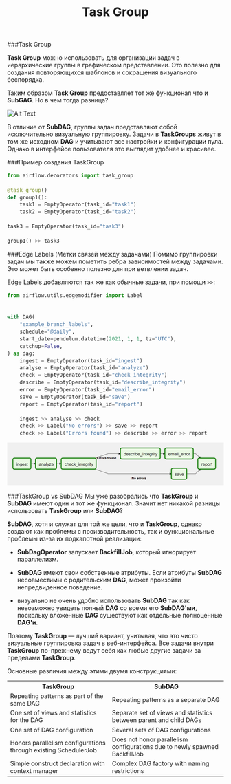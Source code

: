 <h1 align="center">Task Group</h1>

<br>

###Task Group

**Task Group** можно использовать для организации задач в иерархические группы в графическом представлении. Это полезно для создания повторяющихся шаблонов и сокращения визуального беспорядка.

Таким образом **Task Group** предоставляет тот же функционал что и **SubGAG**. Но в чем тогда разница?


![Alt Text](https://airflow.apache.org/docs/apache-airflow/stable/_images/task_group.gif)

В отличие от **SubDAG**, группы задач представляют собой исключительно визуальную группировку. Задачи в **TaskGroups** живут в том же исходном **DAG** и учитывают все настройки и конфигурации пула. Однако в интерфейсе пользователя это выглядит удобнее и красивее.



###Пример создания TaskGroup

```python
from airflow.decorators import task_group

@task_group()
def group1():
    task1 = EmptyOperator(task_id="task1")
    task2 = EmptyOperator(task_id="task2")

task3 = EmptyOperator(task_id="task3")

group1() >> task3
```

###Edge Labels (Метки связей между задачами)
Помимо группировки задач мы также можем пометить ребра зависимостей между задачами.
Это может быть особенно полезно для при ветвлении задач.

Edge Labels добавляются так же как обычные задачи, при помощи `>>`:
```python
from airflow.utils.edgemodifier import Label


with DAG(
    "example_branch_labels",
    schedule="@daily",
    start_date=pendulum.datetime(2021, 1, 1, tz="UTC"),
    catchup=False,
) as dag:
    ingest = EmptyOperator(task_id="ingest")
    analyse = EmptyOperator(task_id="analyze")
    check = EmptyOperator(task_id="check_integrity")
    describe = EmptyOperator(task_id="describe_integrity")
    error = EmptyOperator(task_id="email_error")
    save = EmptyOperator(task_id="save")
    report = EmptyOperator(task_id="report")

    ingest >> analyse >> check
    check >> Label("No errors") >> save >> report
    check >> Label("Errors found") >> describe >> error >> report
```

![img_5.png](img_5.png)

###TaskGroup vs SubDAG
Мы уже разобрались что **TaskGroup** и **SubDAG** имеют один и тот же функционал. Значит нет никакой разницы использовать **TaskGroup** или **SubDAG**?

**SubDAG**, хотя и служат для той же цели, что и **TaskGroup**, однако создают как проблемы с производительность, так и функциональные проблемы из-за их подкапотной реализации:

- **SubDagOperator** запускает **BackfillJob**, который игнорирует параллелизм.


- **SubDAG** имеют свои собственные атрибуты. Если атрибуты **SubDAG** несовместимы с родительским **DAG**, может произойти непредвиденное поведение.


- визуально не очень удобно использовать **SubDAG** так как невозможно увидеть полный **DAG** со всеми его **SubDAG'ми**, поскольку вложенные **DAG** существуют как отдельные полноценные **DAG'и**.

Поэтому **TaskGroup** — лучший вариант, учитывая, что это чисто визуальные группировка задач в веб-интерфейса. Все задачи внутри **TaskGroup** по-прежнему ведут себя как любые другие задачи за пределами **TaskGroup**.

Основные различия между этими двумя конструкциями:

<table>
  <tr>
    <th>TaskGroup</th>
    <th>SubDAG</th>
  </tr>
  <tr>
    <td>Repeating patterns as part of the same DAG</td>
    <td>Repeating patterns as a separate DAG</td>
  </tr>
  <tr>
    <td>One set of views and statistics for the DAG</td>
    <td>Separate set of views and statistics between parent and child DAGs</td>
  </tr>
    <tr>
    <td>One set of DAG configuration</td>
    <td>Several sets of DAG configurations</td>
  </tr>

<tr>
    <td>Honors parallelism configurations through existing SchedulerJob</td>
    <td>Does not honor parallelism configurations due to newly spawned BackfillJob</td>
  </tr>
    <tr>
    <td>Simple construct declaration with context manager</td>
    <td>Complex DAG factory with naming restrictions</td>
  </tr>
</table>
